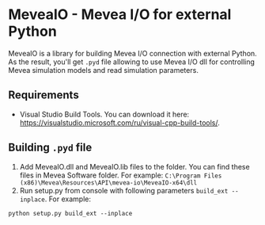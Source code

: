 # MeveaIO - Mevea I/O for external Python
MeveaIO is a library for building Mevea I/O connection with external Python. As the result, you'll get ```.pyd``` file allowing to use Mevea I/O dll for controlling Mevea simulation models and read simulation parameters.

## Requirements
- Visual Studio Build Tools. You can download it here: https://visualstudio.microsoft.com/ru/visual-cpp-build-tools/.


## Building ```.pyd``` file

1) Add MeveaIO.dll and MeveaIO.lib files to the folder. You can find these files in Mevea Software folder. For example: 
   ```C:\Program Files (x86)\Mevea\Resources\API\mevea-io\MeveaIO-x64\dll```
2) Run setup.py from console with following parameters ```build_ext --inplace```. For example:

```console
python setup.py build_ext --inplace
```
